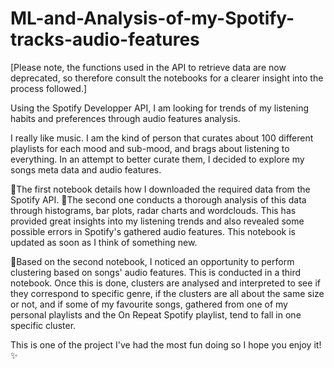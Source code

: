 # ML-and-Analysis-of-my-Spotify-tracks-audio-features

[Please note, the functions used in the API to retrieve data are now deprecated, so therefore consult the notebooks for a clearer insight into the process followed.]

Using the Spotify Developper API, I am looking for trends of my listening habits and preferences through audio features analysis.

I really like music. I am the kind of person that curates about 100 different playlists for each mood and sub-mood, and brags about listening to everything. In an attempt to better curate them, I decided to explore my songs meta data and audio features.

🎯The first notebook details how I downloaded the required data from the Spotify API. 
🎯The second one conducts a thorough analysis of this data through histograms, bar plots, radar charts and wordclouds. This has provided great insights into my listening trends and also revealed some possible errors in Spotify's gathered audio features. This notebook is updated as soon as I think of something new. 

🎯Based on the second notebook, I noticed an opportunity to perform clustering based on songs' audio features. This is conducted in a third notebook. Once this is done, clusters are analysed and interpreted to see if they correspond to specific genre, if the clusters are all about the same size or not, and if some of my favourite songs, gathered from one of my personal playlists and the On Repeat Spotify playlist, tend to fall in one specific cluster.

This is one of the project I've had the most fun doing so I hope you enjoy it!✨


